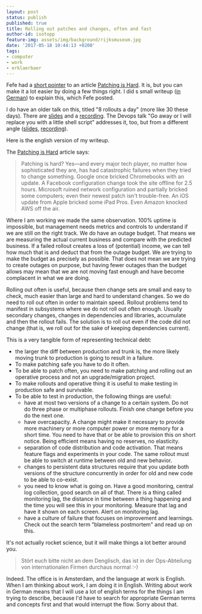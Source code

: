 ```yaml
---
layout: post
status: publish
published: true
title: Rolling out patches and changes, often and fast
author-id: isotopp
feature-img: assets/img/background/rijksmuseum.jpg
date: '2017-05-18 10:44:13 +0200'
tags:
- computer
- work
- erklaerbaer
---
```


Fefe had a [short pointer](https://blog.fefe.de/?ts=a7e82d0e) to an article
[Patching is Hard](https://www.cs.columbia.edu/~smb/blog/2017-05/2017-05-12.html). 
It is, but you can make it a lot easier by doing a few things right. I did s small
writeup ([in German](https://blog.fefe.de/?ts=a7e262f4)) to explain this,
which Fefe posted. 

I do have an older talk on this, titled "8 rollouts a day" (more like
30 these days). There are
[slides](https://www.slideshare.net/isotopp/8-rollouts-a-day) and a
[recording](https://www.youtube.com/watch?v=rzU1UtUpyTI). The Devops talk
"Go away or I will replace you with a little shell script" addresses it,
too, but from a different angle
([slides](https://www.slideshare.net/isotopp/go-away-of-i-will-replace-you-with-a-little-shell-script-english),
[recording](https://www.youtube.com/watch?v=e0CCv7pSK4s)). 

Here is the english version of my writeup.

The [Patching is Hard](https://www.cs.columbia.edu/~smb/blog/2017-05/2017-05-12.html) article
says:
> Patching is hard? Yes—and every major tech player, no matter
> how sophisticated they are, has had catastrophic failures when
> they tried to change something. Google once bricked
> Chromebooks with an update. A Facebook configuration change
> took the site offline for 2.5 hours. Microsoft ruined network
> configuration and partially bricked some computers; even their
> newest patch isn't trouble-free. An iOS update from Apple
> bricked some iPad Pros. Even Amazon knocked AWS off the air.

Where I am working we made the same observation. 100% uptime is
impossible, but management needs metrics and controls to
understand if we are still on the right track. We do have an
outage budget. That means we are measuring the actual current
business and compare with the predicted business. If a failed
rollout creates a loss of (potential) income, we can tell how
much that is and deduct that from the outage budget. We are
trying to make the budget as precisely as possible. That does
not mean we are trying to create outages on purpose, but having
fewer outages than the budget allows may mean that we are not
moving fast enough and have become complacent in what we are
doing.

Rolling out often is useful, because then change sets are small
and easy to check, much easier than large and hard to understand
changes. So we do need to roll out often in order to maintain
speed. Rollout problems tend to manifest in subsystems where we
do not roll out often enough. Usually secondary changes, changes
in dependencies and libraries, accumulate and then the rollout
fails. The solution is to roll out even if the code did not
change (that is, we roll out for the sake of keeping
dependencies current).

This is a very tangible form of representing technical debt: 

- the larger the diff between production and trunk is, the more
  likely moving trunk to production is going to result in a
  failure.
- To make patching safe you have to do it often.
- To be able to patch often, you need to make patching and
  rolling out an operative process and not an upgrade/migration
  project.
- To make rollouts and operative thing it is useful to
  make testing in production safe and survivable. 
- To be able to test in production, the following things are
  useful:
  - have at most two versions of a change to a certain system.
    Do not do three phase or multiphase rollouts. Finish one
    change before you do the next one.
  - have overcapacity. A change might make it necessary to
    provide more machinery or more computer power or more memory
    for a short time. You need to have that or be able to
    provision this on short notice. Being efficient means having
    no reserves, no elasticity.
  - separation of code distribution and code activation. That means feature
    flags and experiments in your code. The same rollout must be
    able to switch at runtime between old and new behavior.
  - changes to persistent data structures require that you update both
    versions of the structure concurrently in order for old and
    new code to be able to co-exist.
  - you need to know what is going on. Have a good monitoring, central log
    collection, good search on all of that. There is a thing
    called monitoring lag, the distance in time between a thing
    happening and the time you will see this in your monitoring.
    Measure that lag and have it shown on each screen. Alert on
    monitoring lag.
  - have a culture of failure that focuses on improvement and
    learnings. Check out the search term "blameless postmortem"
    and read up on this.

It's not actually rocket science, but it will make things a lot better
around you.

> Stört euch bitte nicht an dem Denglisch, das ist in der Ops-Abteilung von
> internationalen Firmen durchaus normal :-)

Indeed. The office is in Amsterdam, and the language at work is English.
When I am thinking about work, I am doing it in English. Writing about work
in German means that I will use a lot of english terms for the things I am
trying to describe, because I'd have to search for appropriate German terms
and concepts first and that would interrupt the flow. Sorry about that.
